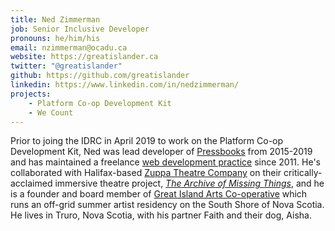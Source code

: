 ```yaml
---
title: Ned Zimmerman
job: Senior Inclusive Developer
pronouns: he/him/his
email: nzimmerman@ocadu.ca
website: https://greatislander.ca
twitter: "@greatislander"
github: https://github.com/greatislander
linkedin: https://www.linkedin.com/in/nedzimmerman/
projects:
    - Platform Co-op Development Kit
    - We Count
---
```

Prior to joing the IDRC in April 2019 to work on the Platform Co-op Development Kit, Ned was lead developer of [Pressbooks](https://pressbooks.org) from 2015-2019 and has maintained a freelance [web development practice](https://bight.dev) since 2011. He's collaborated with Halifax-based [Zuppa Theatre Company](zuppatheatre.com) on their critically-acclaimed immersive theatre project, [_The Archive of Missing Things_](https://zuppatheatre.com/show/the-archive-of-missing-things/), and he is a founder and board member of [Great Island Arts Co-operative](https://greatislandarts.ca) which runs an off-grid summer artist residency on the South Shore of Nova Scotia. He lives in Truro, Nova Scotia, with his partner Faith and their dog, Aisha.
